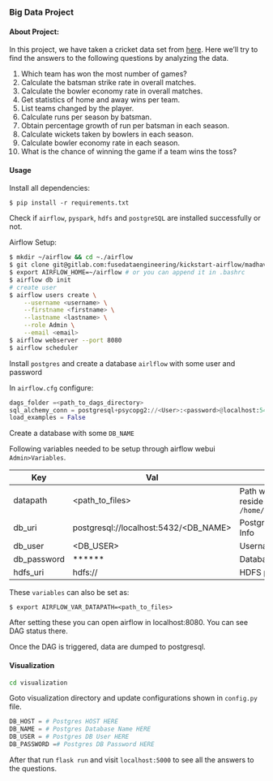  
### Big Data Project


#### About Project:
In this project, we have taken a cricket data set from [here](https://data.world/mkhuzaima/ipl-data-till-2017).
Here we’ll try to find the answers to the following questions by analyzing the data.

1. Which team has won the most number of games?
1. Calculate the batsman strike rate in overall matches.
1. Calculate the bowler economy rate in overall matches.
1. Get statistics of home and away wins per team.
1. List teams changed by the player.
1. Calculate runs per season by batsman.
1. Obtain percentage growth of run per batsman in each season.
1. Calculate wickets taken by bowlers in each season.
1. Calculate bowler economy rate in each season.
1. What is the chance of winning the game if a team wins the toss?


#### Usage

Install all dependencies:

`$ pip install -r requirements.txt`

Check if `airflow`, `pyspark`, `hdfs` and `postgreSQL` are installed successfully or not.


Airflow Setup:
```sh
$ mkdir ~/airflow && cd ~./airflow
$ git clone git@gitlab.com:fusedataengineering/kickstart-airflow/madhav_airflow_ks.git
$ export AIRFLOW_HOME=~/airflow # or you can append it in .bashrc
$ airflow db init
# create user
$ airflow users create \
    --username <username> \
    --firstname <firstname> \
    --lastname <lastname> \
    --role Admin \
    --email <email>
$ airflow webserver --port 8080
$ airflow scheduler
```

Install `postgres` and create a database `airlflow` with some user and password

In `airflow.cfg` configure:


```py
dags_folder =<path_to_dags_directory>
sql_alchemy_conn = postgresql+psycopg2://<User>:<password>@localhost:5432/airflow
load_examples = False
```

Create a database with some `DB_NAME`

Following variables needed to be setup through airflow webui `Admin>Variables`.

| Key | Val | Description|
|--|--|--|
|datapath|<path_to_files>|Path where data folder reside eg. `/home/user/airflow/data`|
|db_uri|postgresql://localhost:5432/<DB_NAME>|Postgres Connection Info|
|db_user|<DB_USER>|Username for Database|
|db_password|\*\*\*\*\*\*| Database Password|
|hdfs_uri|hdfs://<PATH>|HDFS path|



These `variables` can also be set as:

`$ export AIRFLOW_VAR_DATAPATH=<path_to_files>`

After setting these you can open airflow in localhost:8080. You can see DAG status there.

Once the DAG is triggered, data are dumped to postgresql.

#### Visualization


```bash
cd visualization
```

Goto visualization directory and update configurations shown in `config.py` file.
```py
DB_HOST = # Postgres HOST HERE
DB_NAME = # Postgres Database Name HERE
DB_USER = # Postgres DB User HERE
DB_PASSWORD =# Postgres DB Password HERE
```

After that run `flask run` and visit `localhost:5000` to see all the answers to the questions.

